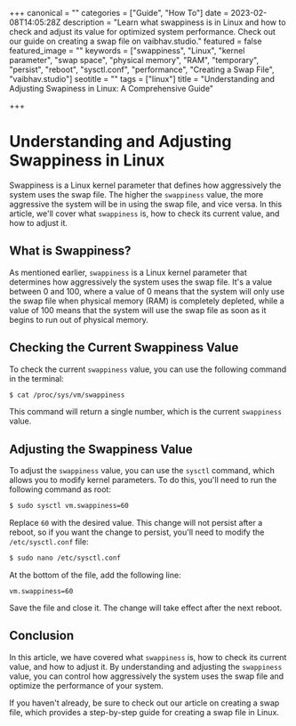 +++
canonical = ""
categories = ["Guide", "How To"]
date = 2023-02-08T14:05:28Z
description = "Learn what swappiness is in Linux and how to check and adjust its value for optimized system performance. Check out our guide on creating a swap file on vaibhav.studio."
featured = false
featured_image = ""
keywords = ["swappiness", "Linux", "kernel parameter", "swap space", "physical memory", "RAM", "temporary", "persist", "reboot", "sysctl.conf", "performance", "Creating a Swap File", "vaibhav.studio"]
seotitle = ""
tags = ["linux"]
title = "Understanding and Adjusting Swapiness in Linux: A Comprehensive Guide"

+++
# Understanding and Adjusting Swappiness in Linux

Swappiness is a Linux kernel parameter that defines how aggressively the system uses the swap file. The higher the `swappiness` value, the more aggressive the system will be in using the swap file, and vice versa. In this article, we'll cover what `swappiness` is, how to check its current value, and how to adjust it.

## What is Swappiness?

As mentioned earlier, `swappiness` is a Linux kernel parameter that determines how aggressively the system uses the swap file. It's a value between 0 and 100, where a value of 0 means that the system will only use the swap file when physical memory (RAM) is completely depleted, while a value of 100 means that the system will use the swap file as soon as it begins to run out of physical memory.

## Checking the Current Swappiness Value

To check the current `swappiness` value, you can use the following command in the terminal:

```bash
$ cat /proc/sys/vm/swappiness
```

This command will return a single number, which is the current `swappiness` value.

## Adjusting the Swappiness Value

To adjust the `swappiness` value, you can use the `sysctl` command, which allows you to modify kernel parameters. To do this, you'll need to run the following command as root:

```bash
$ sudo sysctl vm.swappiness=60
``` 

Replace `60` with the desired value. This change will not persist after a reboot, so if you want the change to persist, you'll need to modify the `/etc/sysctl.conf` file:

```bash
$ sudo nano /etc/sysctl.conf
```

At the bottom of the file, add the following line:
 
```
vm.swappiness=60
``` 

Save the file and close it. The change will take effect after the next reboot.

## Conclusion

In this article, we have covered what `swappiness` is, how to check its current value, and how to adjust it. By understanding and adjusting the `swappiness` value, you can control how aggressively the system uses the swap file and optimize the performance of your system.

If you haven't already, be sure to check out our article on creating a swap file, which provides a step-by-step guide for creating a swap file in Linux.